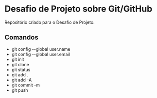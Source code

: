 # Desafio de Projeto sobre Git/GitHub

Repositório criado para o Desafio de Projeto.

## Comandos

- git config --global user.name
- git config --global user.email
- git init
- git clone
- git status
- git add .
- git add -A
- git commit -m
- git push
